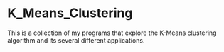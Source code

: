 # K_Means_Clustering
This is a collection of my programs that explore the K-Means clustering algorithm and its several different applications.
